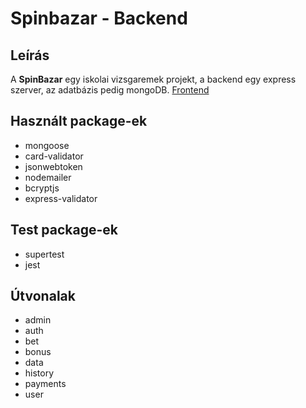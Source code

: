 # Spinbazar - Backend

## Leírás

A **SpinBazar** egy iskolai vizsgaremek projekt, a backend egy express szerver, az adatbázis pedig mongoDB. [Frontend](https://github.com/PillerDaniel/SpinBazarFrontend)

## Használt package-ek

- mongoose
- card-validator
- jsonwebtoken
- nodemailer
- bcryptjs
- express-validator

## Test package-ek

- supertest
- jest

## Útvonalak

- admin
- auth
- bet
- bonus
- data
- history
- payments
- user
